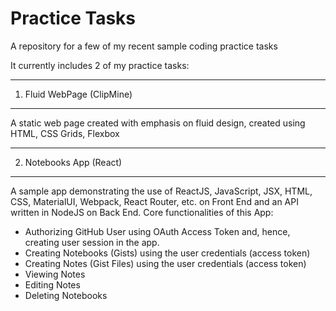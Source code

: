 # Practice Tasks

A repository for a few of my recent sample coding practice tasks

It currently includes 2 of my practice tasks:

---------------------------
1) Fluid WebPage (ClipMine)
---------------------------

A static web page created with emphasis on fluid design, created using HTML, CSS Grids, Flexbox

------------------------
2) Notebooks App (React)
------------------------

A sample app demonstrating the use of ReactJS, JavaScript, JSX, HTML, CSS, MaterialUI, Webpack, React Router, etc. on Front End and an API
written in NodeJS on Back End. Core functionalities of this App:
- Authorizing GitHub User using OAuth Access Token and, hence, creating user session in the app.
- Creating Notebooks (Gists) using the user credentials (access token)
- Creating Notes (Gist Files) using the user credentials (access token)
- Viewing Notes
- Editing Notes
- Deleting Notebooks
